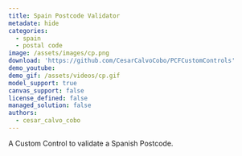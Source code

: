```yaml
---
title: Spain Postcode Validator 
metadate: hide
categories:
  - spain
  - postal code
image: /assets/images/cp.png
download: 'https://github.com/CesarCalvoCobo/PCFCustomControls'
demo_youtube:
demo_gif: /assets/videos/cp.gif
model_support: true
canvas_support: false
license_defined: false
managed_solution: false
authors:
  - cesar_calvo_cobo
---
```


A Custom Control to validate a Spanish Postcode.
